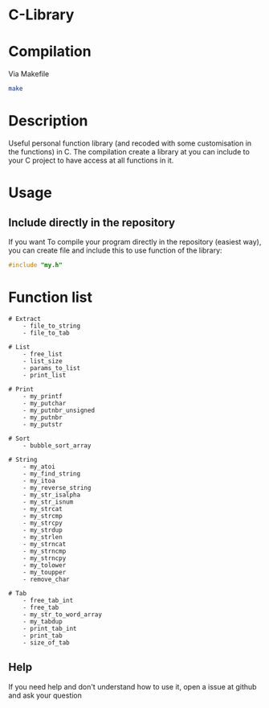 # C-Library

# Compilation

Via Makefile

```bash
make
```

# Description

Useful personal function library (and recoded with some customisation in the functions) in C.
The compilation create a library at you can include to your C project to have access at all functions in it.

# Usage
## Include directly in the repository

If you want To compile your program directly in the repository (easiest way), you can create file and include this to use function of the library:
```c
#include "my.h"
```

# Function list
```
# Extract
    - file_to_string
    - file_to_tab

# List
    - free_list
    - list_size
    - params_to_list
    - print_list

# Print
    - my_printf
    - my_putchar
    - my_putnbr_unsigned
    - my_putnbr
    - my_putstr

# Sort
    - bubble_sort_array

# String
    - my_atoi
    - my_find_string
    - my_itoa
    - my_reverse_string
    - my_str_isalpha
    - my_str_isnum
    - my_strcat
    - my_strcmp
    - my_strcpy
    - my_strdup
    - my_strlen
    - my_strncat
    - my_strncmp
    - my_strncpy
    - my_tolower
    - my_toupper
    - remove_char

# Tab
    - free_tab_int
    - free_tab
    - my_str_to_word_array
    - my_tabdup
    - print_tab_int
    - print_tab
    - size_of_tab
``````

## Help

If you need help and don't understand how to use it, open a issue at github and ask your question
